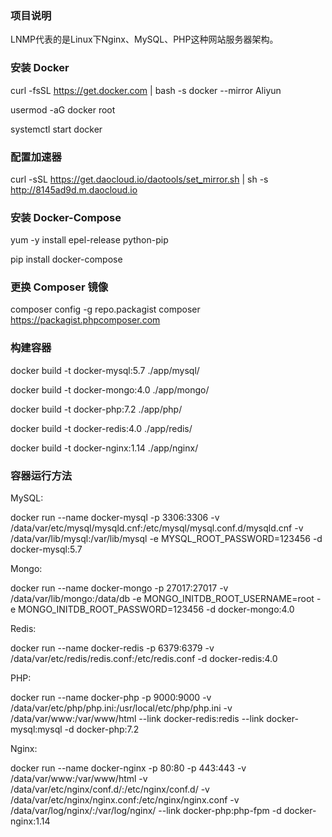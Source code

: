 ### 项目说明

LNMP代表的是Linux下Nginx、MySQL、PHP这种网站服务器架构。

### 安装 Docker

curl -fsSL https://get.docker.com | bash -s docker --mirror Aliyun

usermod -aG docker  root

systemctl start docker

### 配置加速器

curl -sSL https://get.daocloud.io/daotools/set_mirror.sh | sh -s http://8145ad9d.m.daocloud.io

### 安装 Docker-Compose

yum -y install epel-release python-pip

pip install docker-compose

### 更换 Composer 镜像

composer config -g repo.packagist composer https://packagist.phpcomposer.com

### 构建容器

docker build -t docker-mysql:5.7 ./app/mysql/

docker build -t docker-mongo:4.0 ./app/mongo/

docker build -t docker-php:7.2 ./app/php/

docker build -t docker-redis:4.0 ./app/redis/

docker build -t docker-nginx:1.14 ./app/nginx/

### 容器运行方法

MySQL:

docker run --name docker-mysql -p 3306:3306 -v /data/var/etc/mysql/mysqld.cnf:/etc/mysql/mysql.conf.d/mysqld.cnf -v /data/var/lib/mysql:/var/lib/mysql -e MYSQL_ROOT_PASSWORD=123456 -d docker-mysql:5.7

Mongo:

docker run --name docker-mongo -p 27017:27017 -v /data/var/lib/mongo:/data/db -e MONGO_INITDB_ROOT_USERNAME=root -e MONGO_INITDB_ROOT_PASSWORD=123456 -d docker-mongo:4.0

Redis:

docker run --name docker-redis -p 6379:6379 -v /data/var/etc/redis/redis.conf:/etc/redis.conf -d docker-redis:4.0

PHP:

docker run --name docker-php -p 9000:9000 -v /data/var/etc/php/php.ini:/usr/local/etc/php/php.ini -v /data/var/www:/var/www/html --link docker-redis:redis --link docker-mysql:mysql -d docker-php:7.2

Nginx:

docker run --name docker-nginx -p 80:80 -p 443:443 -v /data/var/www:/var/www/html -v /data/var/etc/nginx/conf.d/:/etc/nginx/conf.d/ -v /data/var/etc/nginx/nginx.conf:/etc/nginx/nginx.conf -v /data/var/log/nginx/:/var/log/nginx/ --link docker-php:php-fpm -d docker-nginx:1.14
